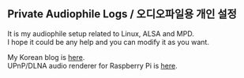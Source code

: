 ## Private Audiophile Logs / 오디오파일용 개인 설정

It is my audiophile setup related to Linux, ALSA and MPD.  
I hope it could be any help and you can modify it as you want.

My Korean blog is [here](http://parkmino45.blog.me/).  
UPnP/DLNA audio renderer for Raspberry Pi is [here](https://drive.google.com/file/d/0B33LiMpVXH_FcURrbVJqUVJZRGs/view?usp=sharing).